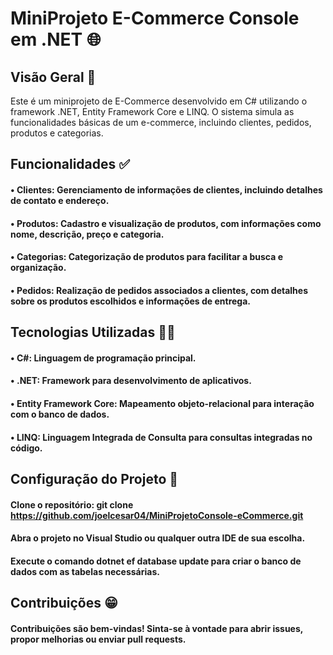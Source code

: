 # MiniProjeto E-Commerce Console em .NET 🌐

## Visão Geral 💬
Este é um miniprojeto de E-Commerce desenvolvido em C# utilizando o framework .NET, Entity Framework Core e LINQ. O sistema simula as funcionalidades básicas de um e-commerce, incluindo clientes, pedidos, produtos e categorias.

## Funcionalidades ✅
#### • Clientes: Gerenciamento de informações de clientes, incluindo detalhes de contato e endereço.
#### • Produtos: Cadastro e visualização de produtos, com informações como nome, descrição, preço e categoria.
#### • Categorias: Categorização de produtos para facilitar a busca e organização.
#### • Pedidos: Realização de pedidos associados a clientes, com detalhes sobre os produtos escolhidos e informações de entrega.

## Tecnologias Utilizadas 👨‍💻
#### • C#: Linguagem de programação principal.
#### • .NET: Framework para desenvolvimento de aplicativos.
#### • Entity Framework Core: Mapeamento objeto-relacional para interação com o banco de dados.
#### • LINQ: Linguagem Integrada de Consulta para consultas integradas no código.

## Configuração do Projeto 🤝
#### Clone o repositório: git clone https://github.com/joelcesar04/MiniProjetoConsole-eCommerce.git 
#### Abra o projeto no Visual Studio ou qualquer outra IDE de sua escolha.
#### Execute o comando dotnet ef database update para criar o banco de dados com as tabelas necessárias.

## Contribuições 😁
#### Contribuições são bem-vindas! Sinta-se à vontade para abrir issues, propor melhorias ou enviar pull requests.
